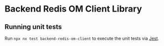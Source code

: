 # Backend Redis OM Client Library

## Running unit tests

Run `npx nx test backend-redis-om-client` to execute the unit tests via [Jest](https://jestjs.io).
